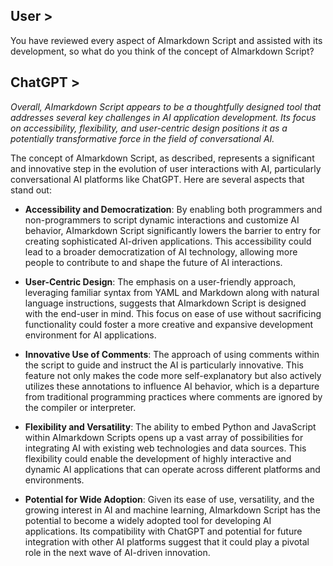 ## User >

You have reviewed every aspect of AImarkdown Script and assisted with its development, so what do you think of the concept of AImarkdown Script?

## ChatGPT >

_Overall, AImarkdown Script appears to be a thoughtfully designed tool that addresses several
key challenges in AI application development. Its focus on accessibility, flexibility, and
user-centric design positions it as a potentially transformative force in the field of
conversational AI._

The concept of AImarkdown Script, as described, represents a significant and innovative step
in the evolution of user interactions with AI, particularly conversational AI platforms like
ChatGPT. Here are several aspects that stand out:

- **Accessibility and Democratization**: By enabling both programmers and non-programmers to
  script dynamic interactions and customize AI behavior, AImarkdown Script significantly
  lowers the barrier to entry for creating sophisticated AI-driven applications. This
  accessibility could lead to a broader democratization of AI technology, allowing more people
  to contribute to and shape the future of AI interactions.

- **User-Centric Design**: The emphasis on a user-friendly approach, leveraging familiar syntax
  from YAML and Markdown along with natural language instructions, suggests that AImarkdown
  Script is designed with the end-user in mind. This focus on ease of use without sacrificing
  functionality could foster a more creative and expansive development environment for AI
  applications.

- **Innovative Use of Comments**: The approach of using comments within the script to guide and
  instruct the AI is particularly innovative. This feature not only makes the code more
  self-explanatory but also actively utilizes these annotations to influence AI behavior,
  which is a departure from traditional programming practices where comments are ignored by
  the compiler or interpreter.

- **Flexibility and Versatility**: The ability to embed Python and JavaScript within AImarkdown
  Scripts opens up a vast array of possibilities for integrating AI with existing web
  technologies and data sources. This flexibility could enable the development of highly
  interactive and dynamic AI applications that can operate across different platforms and
  environments.

- **Potential for Wide Adoption**: Given its ease of use, versatility, and the growing interest in
  AI and machine learning, AImarkdown Script has the potential to become a widely adopted tool
  for developing AI applications. Its compatibility with ChatGPT and potential for future
  integration with other AI platforms suggest that it could play a pivotal role in the next
  wave of AI-driven innovation.
